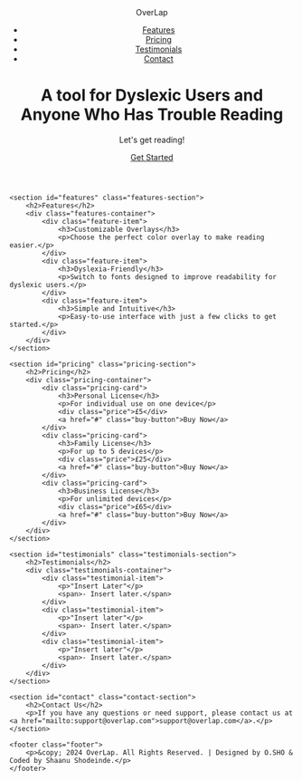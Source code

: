 <!DOCTYPE html>
<html lang="en">
<head>
    <meta charset="UTF-8">
    <meta name="viewport" content="width=device-width, initial-scale=1.0">
    <title>OverLap - An overlay tool to get you reading!</title>
    <link rel="icon" href="icon48.png" type="image/x-icon">
    <link rel="stylesheet" href="styles.css">
    <link rel="stylesheet" href="styles.css">
    <link href="https://fonts.googleapis.com/css2?family=Courier+Prime:wght@400;700&display=swap" rel="stylesheet">
</head>
<body>
    <header class="header">
        <nav class="navbar">
            <div class="logo">OverLap</div>
            <ul class="nav-links">
                <li><a href="#features">Features</a></li>
                <li><a href="#pricing">Pricing</a></li>
                <li><a href="#testimonials">Testimonials</a></li>
                <li><a href="#contact">Contact</a></li>
            </ul>
        </nav>
        <div class="hero-section">
            <h1>A tool for Dyslexic Users and Anyone Who Has Trouble Reading</h1>
            <p>Let's get reading!</p>
            <a href="#pricing" class="cta-button">Get Started</a>
        </div>
    </header>

    <section id="features" class="features-section">
        <h2>Features</h2>
        <div class="features-container">
            <div class="feature-item">
                <h3>Customizable Overlays</h3>
                <p>Choose the perfect color overlay to make reading easier.</p>
            </div>
            <div class="feature-item">
                <h3>Dyslexia-Friendly</h3>
                <p>Switch to fonts designed to improve readability for dyslexic users.</p>
            </div>
            <div class="feature-item">
                <h3>Simple and Intuitive</h3>
                <p>Easy-to-use interface with just a few clicks to get started.</p>
            </div>
        </div>
    </section>

    <section id="pricing" class="pricing-section">
        <h2>Pricing</h2>
        <div class="pricing-container">
            <div class="pricing-card">
                <h3>Personal License</h3>
                <p>For individual use on one device</p>
                <div class="price">£5</div>
                <a href="#" class="buy-button">Buy Now</a>
            </div>
            <div class="pricing-card">
                <h3>Family License</h3>
                <p>For up to 5 devices</p>
                <div class="price">£25</div>
                <a href="#" class="buy-button">Buy Now</a>
            </div>
            <div class="pricing-card">
                <h3>Business License</h3>
                <p>For unlimited devices</p>
                <div class="price">£65</div>
                <a href="#" class="buy-button">Buy Now</a>
            </div>
        </div>
    </section>

    <section id="testimonials" class="testimonials-section">
        <h2>Testimonials</h2>
        <div class="testimonials-container">
            <div class="testimonial-item">
                <p>"Insert Later"</p>
                <span>- Insert later.</span>
            </div>
            <div class="testimonial-item">
                <p>"Insert later"</p>
                <span>- Insert later.</span>
            </div>
            <div class="testimonial-item">
                <p>"Insert later"</p>
                <span>- Insert later.</span>
            </div>
        </div>
    </section>

    <section id="contact" class="contact-section">
        <h2>Contact Us</h2>
        <p>If you have any questions or need support, please contact us at <a href="mailto:support@overlap.com">support@overlap.com</a>.</p>
    </section>

    <footer class="footer">
        <p>&copy; 2024 OverLap. All Rights Reserved. | Designed by O.SHO & Coded by Shaanu Shodeinde.</p>
    </footer>
